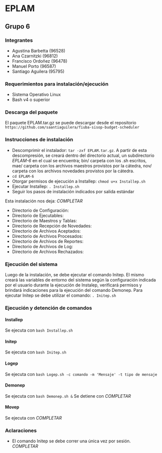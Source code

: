 # EPLAM
## Grupo 6

### Integrantes
* Agustina Barbetta (96528)
* Ana Czarnitzki (96812)
* Francisco Ordoñez (96478)
* Manuel Porto (96587)
* Santiago Aguilera (95795)

### Requerimientos para instalación/ejecución
* Sistema Operativo Linux
* Bash v4 o superior

### Descarga del paquete
El paquete EPLAM.tar.gz se puede descargar desde el repositorio `https://github.com/saantiaguilera/fiuba-sisop-budget-scheduler`

### Instrucciones de instalación
* Descomprimir el instalador: `tar -zxf EPLAM.tar.gz`. A partir de esta descompresión, se creará dentro del directorio actual, un subdirectorio *EPLAM-6* en el cual se encuentra; bin/ carpeta con los .sh escritos, mae/ carpeta con los archivos maestros provistos por la cátedra, nov/ carpeta con los archivos novedades provistos por la cátedra.
* `cd EPLAM-6`
* Otorgar permisos de ejecución a Installep: `chmod u+x Installep.sh`
* Ejecutar Installep: `. Installep.sh`
* Seguir los pasos de instalación indicados por salida estándar

Esta instalación nos deja: *COMPLETAR*
* Directorio de Configuración:
* Directorio de Ejecutables: 
* Directorio de Maestros y Tablas:
* Directorio de Recepción de Novedades: 
* Directorio de Archivos Aceptados:
* Directorio de Archivos Procesados: 
* Directorio de Archivos de Reportes:
* Directorio de Archivos de Log:
* Directorio de Archivos Rechazados: 

### Ejecución del sistema
Luego de la instalación, se debe ejecutar el comando Initep. El mismo creará las variables de entorno del sistema según la configuración indicada por el usuario durante la ejecución de Instalep, verificará permisos y brindará indicaciones para la ejecución del comando Demonep.
Para ejecutar Initep se debe utilizar el comando: `. Initep.sh` 

### Ejecución y detención de comandos
#### Installep
Se ejecuta con `bash Installep.sh`

#### Initep
Se ejecuta con `bash Initep.sh`

#### Logep
Se ejecuta con `bash Logep.sh -c comando -m 'Mensaje' -t tipo de mensaje`

#### Demonep
Se ejecuta con `bash Demonep.sh &`
Se detiene con *COMPLETAR*

#### Movep
Se ejecuta con *COMPLETAR*

### Aclaraciones
* El comando Initep se debe correr una única vez por sesión.
*COMPLETAR*
